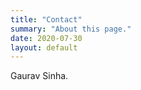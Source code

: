 ```yaml
---
title: "Contact"
summary: "About this page."
date: 2020-07-30
layout: default
---
```


Gaurav Sinha.
